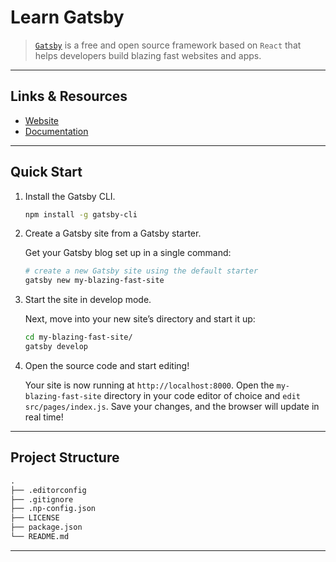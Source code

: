 # Learn Gatsby

> [`Gatsby`](https://github.com/gatsbyjs/gatsby) is a free and open source framework based on `React` that helps developers build blazing fast websites and apps.

---

## Links & Resources

- [Website](https://www.gatsbyjs.org/)
- [Documentation](https://www.gatsbyjs.org/docs/)

---

## Quick Start

1. Install the Gatsby CLI.

    ```bash
    npm install -g gatsby-cli
    ```

2. Create a Gatsby site from a Gatsby starter.

    Get your Gatsby blog set up in a single command:

    ```bash
    # create a new Gatsby site using the default starter
    gatsby new my-blazing-fast-site
    ```

3. Start the site in develop mode.

    Next, move into your new site’s directory and start it up:

    ```bash
    cd my-blazing-fast-site/
    gatsby develop
    ```

4. Open the source code and start editing!

    Your site is now running at `http://localhost:8000`. Open the `my-blazing-fast-site` directory in your code editor of choice and `edit src/pages/index.js`. Save your changes, and the browser will update in real time!

---

## Project Structure

```md
.
├── .editorconfig
├── .gitignore
├── .np-config.json
├── LICENSE
├── package.json
└── README.md
```

---
